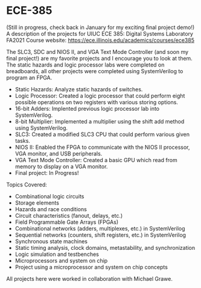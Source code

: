 # ECE-385
(Still in progress, check back in January for my exciting final project demo!)
A description of the projects for UIUC ECE 385: Digital Systems Laboratory FA2021 
Course website: https://ece.illinois.edu/academics/courses/ece385

The SLC3, SDC and NIOS II, and VGA Text Mode Controller (and soon my final project!) are my favorite projects and I encourage you to look at them. 
The static hazards and logic processor labs were completed on breadboards, all other projects were completed using SystemVerilog to program an FPGA.
- Static Hazards: Analyze static hazards of switches.
- Logic Processor: Created a logic processor that could perform eight possible operations on two registers with various storing options.
- 16-bit Adders: Implented previous logic processor lab into SystemVerilog.
- 8-bit Multiplier: Implemented a multiplier using the shift add method using SystemVerilog.
- SLC3: Created a modified SLC3 CPU that could perform various given tasks.
- NIOS II: Enabled the FPGA to communicate with the NIOS II processor, VGA monitor, and USB peripherals.
- VGA Text Mode Controller: Created a basic GPU which read from memory to display on a VGA monitor. 
- Final project: In Progress!

Topics Covered:
- Combinational logic circuits
- Storage elements
- Hazards and race conditions
- Circuit characteristics (fanout, delays, etc.)
- Field Programmable Gate Arrays (FPGAs)
- Combinational networks (adders, multiplexes, etc.) in SystemVerilog
- Sequential networks (counters, shift registers, etc.) in SystemVerilog
- Synchronous state machines
- Static timing analysis, clock domains, metastability, and synchronization
- Logic simulation and testbenches
- Microprocessors and system on chip
- Project using a microprocessor and system on chip concepts

All projects here were worked in collaboration with Michael Grawe.

